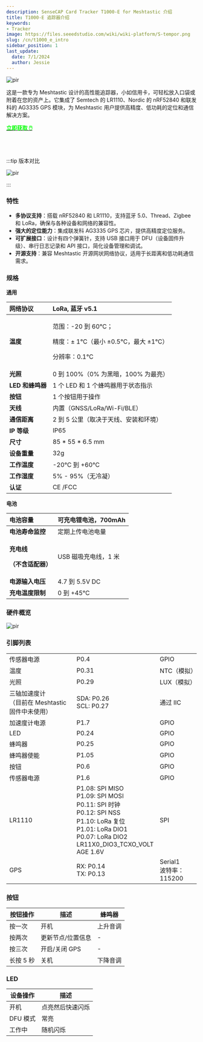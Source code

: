 ```yaml
---
description: SenseCAP Card Tracker T1000-E for Meshtastic 介绍
title: T1000-E 追踪器介绍
keywords:
- Tracker
image: https://files.seeedstudio.com/wiki/wiki-platform/S-tempor.png
slug: /cn/t1000_e_intro
sidebar_position: 1
last_update:
  date: 7/1/2024
  author: Jessie
---
```


<p style={{textAlign: 'center'}}><img src="https://files.seeedstudio.com/wiki/SenseCAP/Meshtastic/intro-e.png" alt="pir" width={800} height="auto" /></p>

这是一款专为 Meshtastic 设计的高性能追踪器，小如信用卡，可轻松放入口袋或附着在您的资产上。它集成了 Semtech 的 LR1110、Nordic 的 nRF52840 和联发科的 AG3335 GPS 模块，为 Meshtastic 用户提供高精度、低功耗的定位和通信解决方案。

<div class="get_one_now_container" style={{textAlign: 'center'}}>
    <a class="get_one_now_item" href="https://www.seeedstudio.com/SenseCAP-Card-Tracker-T1000-E-for-Meshtastic-p-5913.html" target="_blank">
            <strong><span><font color={'FFFFFF'} size={"4"}> 立即获取 🖱️</font></span></strong>
    </a>
</div>

<br></br>

:::tip 版本对比
<p style={{textAlign: 'center'}}><img src="https://files.seeedstudio.com/wiki/SenseCAP/Meshtastic/versions-duibi.png" alt="pir" width={600} height="auto" /></p>
:::

### 特性

- **多协议支持**：搭载 nRF52840 和 LR1110，支持蓝牙 5.0、Thread、Zigbee 和 LoRa，确保与各种设备和网络的兼容性。
- **强大的定位能力**：集成联发科 AG3335 GPS 芯片，提供高精度定位服务。
- **可扩展接口**：设计有四个弹簧针，支持 USB 接口用于 DFU（设备固件升级）、串行日志记录和 API 接口，简化设备管理和调试。
- **开源支持**：兼容 Meshtastic 开源网状网络协议，适用于长距离和低功耗通信需求。

### 规格

**通用**

|**网络协议**|LoRa, 蓝牙 v5.1|
| :- | :- |
|**温度**|<p>范围：-20 到 60℃；</p><p>精度：± 1℃（最小 ±0.5℃，最大 ±1℃）</p><p>分辨率：0.1℃</p>|
|**光照**|0 到 100%（0% 为黑暗，100% 为最亮）|
|**LED 和蜂鸣器**|1 个 LED 和 1 个蜂鸣器用于状态指示|
|**按钮**|1 个按钮用于操作|
|**天线**|内置（GNSS/LoRa/Wi-Fi/BLE）|
|**通信距离**|2 到 5 公里（取决于天线、安装和环境）|
|**IP 等级**|IP65|
|**尺寸**|85 \* 55 \* 6.5 mm|
|**设备重量**|32g|
|**工作温度**|-20℃ 到 +60℃|
|**工作湿度**|5% - 95%（无冷凝）|
|**认证**|CE /FCC|

**电池**

|**电池容量**|可充电锂电池，700mAh|
| :- | :- |
|**电池寿命监控**|定期上传电池电量|
|<p>**充电线**</p><p>**（不含适配器）**</p>|USB 磁吸充电线，1 米|
|**电源输入电压**|4.7 到 5.5V DC|
|**充电温度限制**|0 到 +45℃|

### 硬件概览

<p style={{textAlign: 'center'}}><img src="https://files.seeedstudio.com/wiki/SenseCAP/Meshtastic/4-pogo.png" alt="pir" width={800} height="auto" /></p>

### 引脚列表

||||
|- |- |- |
|传感器电源|P0.4|GPIO|
|温度|P0.31|NTC（模拟）|
|光照|P0.29|LUX（模拟）|
|三轴加速度计<br/>（目前在 Meshtastic 固件中未使用）|SDA: P0.26<br/>SCL: P0.27|通过 IIC|
|加速度计电源|P1.7|GPIO|
|LED|P0.24  |GPIO|
|蜂鸣器|P0.25|GPIO|
|蜂鸣器使能|P1.05|GPIO|
|按钮|P0.6|GPIO|
|传感器电源|P1.6|GPIO|
|LR1110|P1.08: SPI MISO<br/>P1.09: SPI MOSI<br/>P0.11: SPI 时钟<br/>P0.12: SPI NSS<br/>P1.10: LoRa 复位<br/>P1.01: LoRa DIO1<br/>P0.07: LoRa DIO2<br/>LR11X0_DIO3_TCXO_VOLT<br/>AGE 1.6V|SPI|
|GPS|RX: P0.14<br/>TX: P0.13|Serial1 <br/>波特率：115200|

### 按钮

|按钮操作|描述|蜂鸣器|
|- |- |- |
|按一次|开机|上升音调|
|按两次|更新节点/位置信息|-|
|按三次|开启/关闭 GPS|-|
|长按 5 秒|关机|下降音调|

### LED

|设备操作|描述|
|- |- |
|开机|点亮然后快速闪烁|
|DFU 模式|常亮|
|工作中|随机闪烁|
